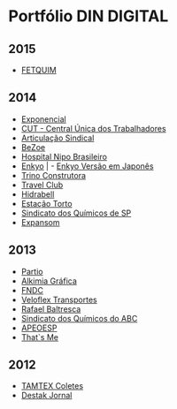 Portfólio DIN DIGITAL
=========
2015
---------
- [FETQUIM](http://fetquim.org.br/)

2014
---------
- [Exponencial](http://www.exponencial.com.br/)
- [CUT - Central Única dos Trabalhadores](http://cut.org.br/)
- [Articulação Sindical](http://artsind.com.br/)
- [BeZoe](http://bezoe.zoefilms.com)
- [Hospital Nipo Brasileiro](http://hospitalnipo.org.br/)
- [Enkyo](http://enkyo.org.br/) | - [Enkyo Versão em Japonês](http://jp.enkyo.org.br/)
- [Trino Construtora](http://trinoconstrutora.com.br/)
- [Travel Club](http://travelclub.tur.br/)
- [Hidrabell](http://hidrabell.com.br/)
- [Estação Torto](http://estacaotorto.com/)
- [Sindicato dos Químicos de SP](http://www.quimicosp.org.br/)
- [Expansom](http://expansom.com.br/)

2013
---------
- [Partio](http://partio.org.br/)
- [Alkimia Gráfica](http://alkimiagrafica.com.br/)
- [FNDC](http://fndc.org.br/)
- [Veloflex Transportes](http://veloflextransportes.com.br)
- [Rafael Baltresca](http://rafaelbaltresca.com.br/)
- [Sindicato dos Químicos do ABC](http://quimicosabc.org.br/)
- [APEOESP](http://www.apeoesp.org.br/)
- [That`s Me](http://thatsme.com.br/atores/home/)

2012
---------
- [TAMTEX Coletes](http://tamtexcoletes.com.br/)
- [Destak Jornal](http://www.destakjornal.com.br/)
